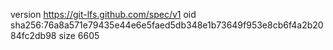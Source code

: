 version https://git-lfs.github.com/spec/v1
oid sha256:76a8a571e79435e44e6e5faed5db348e1b73649f953e8cb6f4a2b2084fc2db98
size 6605
